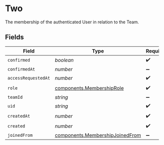 # Two

The membership of the authenticated User in relation to the Team.


## Fields

| Field                                                                              | Type                                                                               | Required                                                                           | Description                                                                        |
| ---------------------------------------------------------------------------------- | ---------------------------------------------------------------------------------- | ---------------------------------------------------------------------------------- | ---------------------------------------------------------------------------------- |
| `confirmed`                                                                        | *boolean*                                                                          | :heavy_check_mark:                                                                 | N/A                                                                                |
| `confirmedAt`                                                                      | *number*                                                                           | :heavy_minus_sign:                                                                 | N/A                                                                                |
| `accessRequestedAt`                                                                | *number*                                                                           | :heavy_check_mark:                                                                 | N/A                                                                                |
| `role`                                                                             | [components.MembershipRole](../../models/components/membershiprole.md)             | :heavy_check_mark:                                                                 | N/A                                                                                |
| `teamId`                                                                           | *string*                                                                           | :heavy_minus_sign:                                                                 | N/A                                                                                |
| `uid`                                                                              | *string*                                                                           | :heavy_check_mark:                                                                 | N/A                                                                                |
| `createdAt`                                                                        | *number*                                                                           | :heavy_check_mark:                                                                 | N/A                                                                                |
| `created`                                                                          | *number*                                                                           | :heavy_check_mark:                                                                 | N/A                                                                                |
| `joinedFrom`                                                                       | [components.MembershipJoinedFrom](../../models/components/membershipjoinedfrom.md) | :heavy_minus_sign:                                                                 | N/A                                                                                |